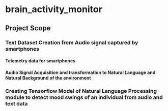 # brain_activity_monitor


## Project Scope
### Text Dataset Creation from Audio signal captured by smartphones
#### Telemetry data for smartphones
#### Audio Signal Acquisition and transformation to Natural Language and Natural Background of the environment


### Creating Tensorflow Model of Natural Language Processing module to detect mood swings of an individual from audio and text data